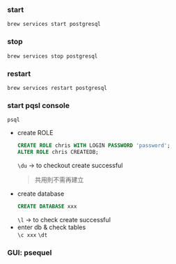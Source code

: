 ### start
```
brew services start postgresql
```
### stop 
```
brew services stop postgresql
```

### restart
```
brew services restart postgresql
```

### start pqsl console
```
psql
```
- create ROLE
  ```sql
  CREATE ROLE chris WITH LOGIN PASSWORD 'password';
  ALTER ROLE chris CREATEDB;
  ```
  `\du` -> to checkout create successful  
  > 共用則不需再建立  
- create database
  ```sql
  CREATE DATABASE xxx
  ```
  `\l` -> to check create successful  
- enter db & check tables  
  `\c xxx` `\dt`


### GUI: psequel
